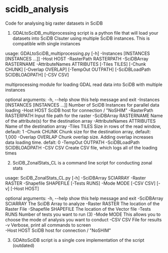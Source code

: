# scidb_analysis
Code for analysing big raster datasets in SciDB

1) GDALtoSciDB_multiprocessing script is a python file that will load your datasets into SciDB Clsuter using multiple SciDB instances. This is compatible with single instances

usage: GDALtoSciDB_multiprocessing.py [-h] -Instances
                                      [INSTANCES [INSTANCES ...]] -Host HOST
                                      -RasterPath RASTERPATH -SciDBArray
                                      RASTERNAME -AttributeNames ATTRIBUTES
                                      [-Tiles TILES] [-Chunk CHUNK]
                                      [-Overlap OVERLAP] [-TempOut OUTPATH]
                                      [-SciDBLoadPath SCIDBLOADPATH]
                                      [-CSV CSV]

multiprocessing module for loading GDAL read data into SciDB with multiple
instances

optional arguments:
    -h, --help              show this help message and exit
    -Instances [INSTANCES [INSTANCES ...]]
                            Number of SciDB Instances for parallel data loading
    -Host HOST              SciDB host for connection  / "NoSHIM"
    -RasterPath RASTERPATH
                            Input file path for the raster
    -SciDBArray RASTERNAME
                            Name of the attribute(s) for the destination array
    -AttributeNames ATTRIBUTES
                            Name of the destination array
    -Tiles TILES            Size in rows of the read window, default: 1
    -Chunk CHUNK            Chunk size for the destination array, default: 1,000
    -Overlap OVERLAP        Chunk overlap size. Adding overlap increases data loading time. defalt: 0
    -TempOut OUTPATH
    -SciDBLoadPath          SCIDBLOADPATH
    -CSV CSV                Create CSV file, which logs all of the loading times


2) SciDB_ZonalStats_CL is a command line script for conducting zonal stats

usage: SciDB_ZonalStats_CL.py [-h] -SciDBArray SCIARRAY -Raster RASTER
                              -Shapefile SHAPEFILE [-Tests RUNS] -Mode MODE
                              [-CSV CSV] [-v] [-Host HOST]

optional arguments:
  -h, --help            show this help message and exit
  -SciDBArray SCIARRAY      The SciDB Array to analyze
  -Raster RASTER            The location of the Raster File
  -Shapefile SHAPEFILE      The location of the Vector file
  -Tests RUNS               Number of tests you want to run (3)
  -Mode MODE                This allows you to choose the mode of analysis you want to conduct
  -CSV CSV                  File for results
  -v                        Verbose, print all commands to screen                  
  -Host HOST                SciDB host for connection / "NoSHIM"


3) GDAltoSciDB script is a single core implementation of the script (outdated)
